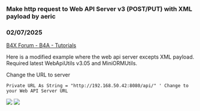 ### Make http request to Web API Server v3 (POST/PUT) with XML payload by aeric
### 02/07/2025
[B4X Forum - B4A - Tutorials](https://www.b4x.com/android/forum/threads/165505/)

Here is a modified example where the web api server excepts XML payload.  
Required latest WebApiUtils v3.05 and MiniORMUtils.  
  
Change the URL to server  

```B4X
Private URL As String = "http://192.168.50.42:8080/api/" ' Change to your Web API Server URL
```

  
  
![](https://www.b4x.com/android/forum/attachments/161517) ![](https://www.b4x.com/android/forum/attachments/161518)
